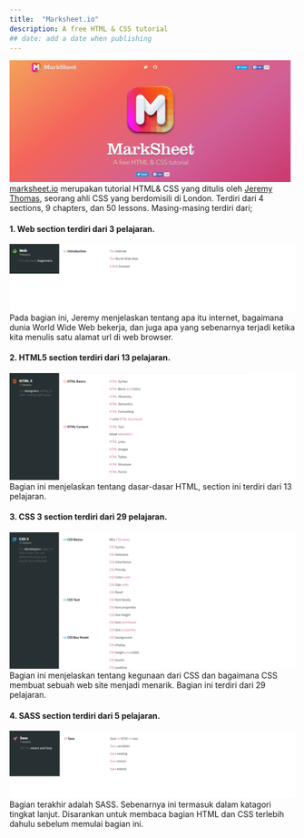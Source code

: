 ```yaml
---
title:  "Marksheet.io"
description: A free HTML & CSS tutorial
## date: add a date when publishing
---
```


![marksheet.io](/assets/images/05.09.2016-1.png)
[marksheet.io](http://marksheet.io "Marksheet's Homepage") merupakan tutorial HTML& CSS yang ditulis oleh [Jeremy Thomas](https://twitter.com/jgthms), seorang ahli CSS yang berdomisili di London. Terdiri dari 4 sections, 9 chapters, dan 50 lessons. Masing-masing terdiri dari;

#### 1. Web section terdiri dari 3 pelajaran.
![Web Section](/assets/images/05.09.2016-web.png)
Pada bagian ini, Jeremy menjelaskan tentang apa itu internet, bagaimana dunia World Wide Web bekerja, dan juga apa yang sebenarnya terjadi ketika kita menulis satu alamat url di web browser.

#### 2. HTML5 section terdiri dari 13 pelajaran.
![HTML5 Section](/assets/images/05.09.2016-html.png)
Bagian ini menjelaskan tentang dasar-dasar HTML, section ini terdiri dari 13 pelajaran.

#### 3. CSS 3 section terdiri dari 29 pelajaran.
![CSS3 Section](/assets/images/05.09.2016-css.png)
Bagian ini menjelaskan tentang kegunaan dari CSS dan bagaimana CSS membuat sebuah web site menjadi menarik. Bagian ini terdiri dari 29 pelajaran.

#### 4. SASS section terdiri dari 5 pelajaran.
![SASS Section](/assets/images/05.09.2016-sass.png)
Bagian terakhir adalah SASS. Sebenarnya ini termasuk dalam katagori tingkat lanjut. Disarankan untuk membaca bagian HTML dan CSS terlebih dahulu sebelum memulai bagian ini.
